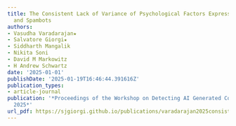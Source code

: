 ```yaml
---
title: The Consistent Lack of Variance of Psychological Factors Expressed by LLMs
  and Spambots
authors:
- Vasudha Varadarajan★
- Salvatore Giorgi★
- Siddharth Mangalik
- Nikita Soni
- David M Markowitz
- H Andrew Schwartz
date: '2025-01-01'
publishDate: '2025-01-19T16:46:44.391616Z'
publication_types:
- article-journal
publication: '*Proceedings of the Workshop on Detecting AI Generated Content at COLING
  2025*'
url_pdf: https://sjgiorgi.github.io/publications/varadarajan2025consistent.pdf
---
```


